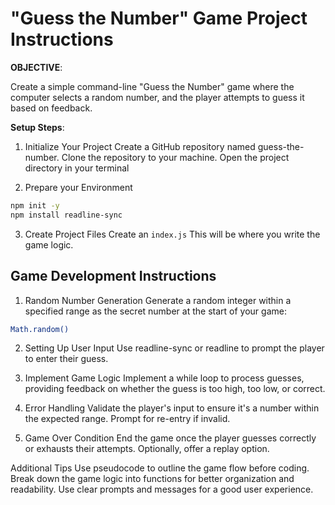 # "Guess the Number" Game Project Instructions

**OBJECTIVE**:

Create a simple command-line "Guess the Number" game where the computer selects a random number, and the player attempts to guess it based on feedback.

**Setup Steps**:

1. Initialize Your Project
   Create a GitHub repository named guess-the-number.
   Clone the repository to your machine.
   Open the project directory in your terminal

2. Prepare your Environment

```bash
npm init -y
npm install readline-sync
```

3. Create Project Files
   Create an `index.js` This will be where you write the game logic.

## Game Development Instructions

1.  Random Number Generation
    Generate a random integer within a specified range as the secret number at the start of your game:

```bash
Math.random()
```

2. Setting Up User Input
   Use readline-sync or readline to prompt the player to enter their guess.

3. Implement Game Logic
   Implement a while loop to process guesses, providing feedback on whether the guess is too high, too low, or correct.

4. Error Handling
   Validate the player's input to ensure it's a number within the expected range. Prompt for re-entry if invalid.

5. Game Over Condition
   End the game once the player guesses correctly or exhausts their attempts. Optionally, offer a replay option.

Additional Tips
Use pseudocode to outline the game flow before coding.
Break down the game logic into functions for better organization and readability.
Use clear prompts and messages for a good user experience.
